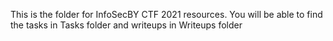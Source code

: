 This is the folder for InfoSecBY CTF 2021 resources.
You will be able to find the tasks in Tasks folder and writeups in Writeups folder

